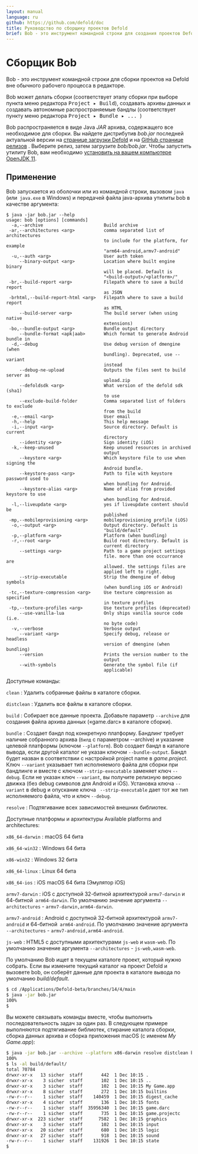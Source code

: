 ```yaml
---
layout: manual
language: ru
github: https://github.com/defold/doc
title: Руководство по сборщику проектов Defold 
brief: Bob - это инструмент командной строки для создания проектов Defold. В этом руководстве объясняется, как использовать инструмент.
---
```


# Сборщик Bob

Bob - это инструмент командной строки для сборки проектов на Defold вне обычного рабочего процесса в редакторе.

Bob может делать сборки (соответствует этапу сборки при выборе пункта меню редактора <kbd>Project ▸ Build</kbd>), создавать архивы данных и создавать автономные распространяемые бандлы (соответствует пункту меню редактора <kbd> Project ▸ Bundle ▸ ... </kbd>)

Bob распространяется в виде Java _JAR_ архива, содержащего все необходимое для сборки. Вы найдете дистрибутив *bob.jar* последней актуальной версии на [странице загрузки Defold](http://d.defold.com) и на [GitHub странице релизов](https://github.com/defold/defold/releases) . Выберите релиз, затем загрузите *bob/bob.jar*. Чтобы запустить утилиту Bob, вам необходимо [установить на вашем компьютере OpenJDK 11](https://openjdk.java.net/projects/jdk/11/). 

## Применение

Bob запускается из оболочки или из командной строки, вызовом `java` (или` java.exe` в Windows) и передачей файла java-архива утилиты bob в качестве аргумента: 

```text
$ java -jar bob.jar --help
usage: bob [options] [commands]
  -a,--archive                       Build archive
 -ar,--architectures <arg>           comma separated list of architectures
                                     to include for the platform, for example
                                     "arm64-android,armv7-android"
  -u,--auth <arg>                    User auth token
     --binary-output <arg>           Location where built engine binary
                                     will be placed. Default is
                                     "<build-output>/<platform>/"
 -br,--build-report <arg>            Filepath where to save a build report
                                     as JSON
 -brhtml,--build-report-html <arg>   Filepath where to save a build report
                                     as HTML
     --build-server <arg>            The build server (when using native
                                     extensions)
 -bo,--bundle-output <arg>           Bundle output directory
     --bundle-format <apk|aab>       Which format to generate Android bundle in
  -d,--debug                         Use debug version of dmengine (when
                                     bundling). Deprecated, use --variant
                                     instead
     --debug-ne-upload               Outputs the files sent to build server as
                                     upload.zip
     --defoldsdk <arg>               What version of the defold sdk (sha1)
                                     to use
     --exclude-build-folder          Comma separated list of folders to exclude
                                     from the build
  -e,--email <arg>                   User email
  -h,--help                          This help message
  -i,--input <arg>                   Source directory. Default is current
                                     directory
     --identity <arg>                Sign identity (iOS)
  -k,--keep-unused                   Keep unused resources in archived
                                     output
     --keystore <arg>                Which keystore file to use when signing the
                                     Android bundle.
     --keystore-pass <arg>           Path to file with keystore password used to
                                     when bundling for Android.
     --keystore-alias <arg>          Name of alias from provided keystore to use
                                     when bundling for Android.
  -l,--liveupdate <arg>              yes if liveupdate content should be
                                     published
 -mp,--mobileprovisioning <arg>      mobileprovisioning profile (iOS)
  -o,--output <arg>                  Output directory. Default is
                                     "build/default"
  -p,--platform <arg>                Platform (when bundling)
  -r,--root <arg>                    Build root directory. Default is
                                     current directory
     --settings <arg>                Path to a game project settings
                                     file. more than one occurrance are
                                     allowed. the settings files are
                                     applied left to right.
     --strip-executable              Strip the dmengine of debug symbols
                                     (when bundling iOS or Android)
 -tc,--texture-compression <arg>     Use texture compression as specified
                                     in texture profiles
 -tp,--texture-profiles <arg>        Use texture profiles (deprecated)
     --use-vanilla-lua               Only ships vanilla source code (i.e.
                                     no byte code)
  -v,--verbose                       Verbose output
     --variant <arg>                 Specify debug, release or headless
                                     version of dmengine (when bundling)
     --version                       Prints the version number to the
                                     output
     --with-symbols                  Generate the symbol file (if
                                     applicable)
```

Доступные команды:

`clean`
: Удалить собранные файлы в каталоге сборки.

`distclean`
: Удалить все файлы в каталоге сборки.

`build`
: Собирает все данные проекта. Добавьте параметр `--archive` для создания файла архива данных («game.darc» в каталоге сборки). 

`bundle`
: Создает бандл под конкретную платформу. Бандлинг требует наличие собранного архива (`билд` с параметром --archive) и указание целевой платформы (ключом `--platform`). Bob создает бандл в каталоге вывода, если другой каталог не указан ключом `--bundle-output`. Бандл будет назван в соответствии с настройкой project name в *game.project*. Ключ `--variant` указывает тип исполняемого файла для сборки при бандлинге и вместе с ключом `--strip-executable` заменяет ключ `--debug`. Если не указан ключ `--variant`, вы получите релизную версию движка (без debug символов для Android и iOS). Установка ключа `--variant` в debug и опускание ключа ` --strip-executable` дает тот же тип исполняемого файла, что и ключ `--debug`. 

`resolve`
: Подтягивание всех зависимостей внешних библиотек. 

Доступные платформы и архитектуры
Available platforms and architectures:

`x86_64-darwin`
: macOS 64 бита 

`x86_64-win32`
: Windows 64 бита

`x86-win32`
: Windows 32 бита

`x86_64-linux`
: Linux 64 бита

`x86_64-ios`
: iOS macOS 64 бита (Эмулятор iOS)

`armv7-darwin`
: iOS с доступной 32-битной архитектурой `armv7-darwin` и 64-битной` arm64-darwin`. По умолчанию значение аргумента `--architectures` - `armv7-darwin,arm64-darwin`. 

`armv7-android`
: Android с доступной 32-битной архитектурой `armv7-android` и 64-битной` arm64-android`. По умолчанию значение аргумента `--architectures` - `armv7-android,arm64-android`. 

`js-web`
: HTML5 с доступными архитектурами `js-web` и `wasm-web`. По умолчанию значение аргумента `--architectures` - `js-web,wasm-web`. 

По умолчанию Bob ищет в текущем каталоге проект, который нужно собрать. Если вы измените текущий каталог на проект Defold и вызовете bob, он соберёт данные для проекта в каталоге вывода по умолчанию *build/default*. 

```sh
$ cd /Applications/Defold-beta/branches/14/4/main
$ java -jar bob.jar
100%
$
```

Вы можете связывать команды вместе, чтобы выполнить последовательность задач за один раз. В следующем примере выполняются подтягивание библиотек, стирание каталога сборки, сборка данных архива и сборка приложения macOS (с именем *My Game.app*): 

```sh
$ java -jar bob.jar --archive --platform x86-darwin resolve distclean build bundle
100%
$ ls -al build/default/
total 70784
drwxr-xr-x   13 sicher  staff       442  1 Dec 10:15 .
drwxr-xr-x    3 sicher  staff       102  1 Dec 10:15 ..
drwxr-xr-x    3 sicher  staff       102  1 Dec 10:15 My Game.app
drwxr-xr-x    8 sicher  staff       272  1 Dec 10:15 builtins
-rw-r--r--    1 sicher  staff    140459  1 Dec 10:15 digest_cache
drwxr-xr-x    4 sicher  staff       136  1 Dec 10:15 fonts
-rw-r--r--    1 sicher  staff  35956340  1 Dec 10:15 game.darc
-rw-r--r--    1 sicher  staff       735  1 Dec 10:15 game.projectc
drwxr-xr-x  223 sicher  staff      7582  1 Dec 10:15 graphics
drwxr-xr-x    3 sicher  staff       102  1 Dec 10:15 input
drwxr-xr-x   20 sicher  staff       680  1 Dec 10:15 logic
drwxr-xr-x   27 sicher  staff       918  1 Dec 10:15 sound
-rw-r--r--    1 sicher  staff    131926  1 Dec 10:15 state
$
```
